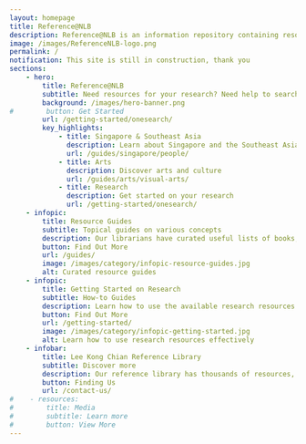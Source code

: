 ```yaml
---
layout: homepage
title: Reference@NLB
description: Reference@NLB is an information repository containing resource guides, research guides and how-to guides to provide you with the necessary details to kickstart your research journey. Guides covering both print and online materials deal with general topics on Singapore & Southeast Asia, Arts, Business, Science & Technology, and Social Science & Humanities.
image: /images/ReferenceNLB-logo.png
permalink: /
notification: This site is still in construction, thank you
sections:
    - hero:
        title: Reference@NLB
        subtitle: Need resources for your research? Need help to search online databases? <br>Or simply curious about what the National Library has to offer? <br>Browse our online guides to discover a world of knowledge right at your fingertips!
        background: /images/hero-banner.png
#        button: Get Started
        url: /getting-started/onesearch/
        key_highlights:
            - title: Singapore & Southeast Asia
              description: Learn about Singapore and the Southeast Asia region
              url: /guides/singapore/people/
            - title: Arts
              description: Discover arts and culture
              url: /guides/arts/visual-arts/
            - title: Research
              description: Get started on your research
              url: /getting-started/onesearch/
    - infopic:
        title: Resource Guides
        subtitle: Topical guides on various concepts
        description: Our librarians have curated useful lists of books, online resources, videos and more to introduce a diverse range of broad topics
        button: Find Out More
        url: /guides/
        image: /images/category/infopic-resource-guides.jpg
        alt: Curated resource guides
    - infopic:
        title: Getting Started on Research
        subtitle: How-to Guides
        description: Learn how to use the available research resources effectively
        button: Find Out More
        url: /getting-started/
        image: /images/category/infopic-getting-started.jpg
        alt: Learn how to use research resources effectively
    - infobar:
        title: Lee Kong Chian Reference Library
        subtitle: Discover more
        description: Our reference library has thousands of resources, online and print, free-to-use for your research
        button: Finding Us
        url: /contact-us/
#    - resources:
#        title: Media
#        subtitle: Learn more
#        button: View More
---
```

